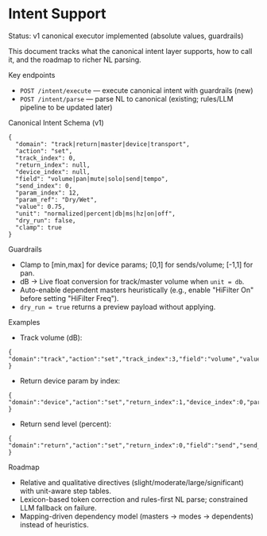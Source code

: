# Intent Support

Status: v1 canonical executor implemented (absolute values, guardrails)

This document tracks what the canonical intent layer supports, how to call it, and the roadmap to richer NL parsing.

Key endpoints
- `POST /intent/execute` — execute canonical intent with guardrails (new)
- `POST /intent/parse` — parse NL to canonical (existing; rules/LLM pipeline to be updated later)

Canonical Intent Schema (v1)

```
{
  "domain": "track|return|master|device|transport",
  "action": "set",
  "track_index": 0,
  "return_index": null,
  "device_index": null,
  "field": "volume|pan|mute|solo|send|tempo",
  "send_index": 0,
  "param_index": 12,
  "param_ref": "Dry/Wet",
  "value": 0.75,
  "unit": "normalized|percent|db|ms|hz|on|off",
  "dry_run": false,
  "clamp": true
}
```

Guardrails
- Clamp to [min,max] for device params; [0,1] for sends/volume; [-1,1] for pan.
- dB → Live float conversion for track/master volume when `unit = db`.
- Auto-enable dependent masters heuristically (e.g., enable "HiFilter On" before setting "HiFilter Freq").
- `dry_run = true` returns a preview payload without applying.

Examples
- Track volume (dB):
```
{ "domain":"track","action":"set","track_index":3,"field":"volume","value":-6.0,"unit":"db" }
```

- Return device param by index:
```
{ "domain":"device","action":"set","return_index":1,"device_index":0,"param_index":12,"value":0.42 }
```

- Return send level (percent):
```
{ "domain":"return","action":"set","return_index":0,"field":"send","send_index":1,"value":25,"unit":"percent" }
```

Roadmap
- Relative and qualitative directives (slight/moderate/large/significant) with unit-aware step tables.
- Lexicon-based token correction and rules-first NL parse; constrained LLM fallback on failure.
- Mapping-driven dependency model (masters → modes → dependents) instead of heuristics.
